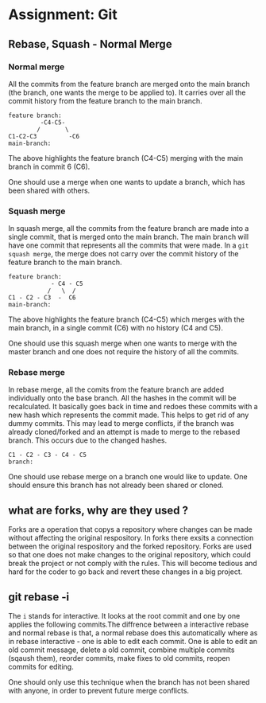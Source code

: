 # Assignment: Git

## Rebase, Squash - Normal Merge

### Normal merge 

All the commits from the feature branch are merged onto the main branch (the branch, one wants the merge to be applied to). It carries over all the commit history from the feature branch to the main branch.

```
feature branch:
         -C4-C5-
        /       \
C1-C2-C3         -C6
main-branch:
```
The above highlights the feature branch (C4-C5) merging with the main branch in commit 6 (C6).  

One should use a merge when one wants to update a branch, which has been shared with others.

### Squash merge 

In squash merge, all the commits from the feature branch are made into a single commit, that is merged onto the main branch. The main branch will have one commit that represents all the commits that were made. In a `git squash merge`, the merge does not carry over the commit history of the feature branch to the main branch. 

```
feature branch:
            - C4 - C5
           /   \  /
C1 - C2 - C3  -  C6
main-branch:
```
The above highlights the feature branch (C4-C5) which merges with the main branch, in a single commit (C6) with no history (C4 and C5).

One should use this squash merge when one wants to merge with the master branch and one does not require the history of all the commits.

### Rebase merge
In rebase merge, all the comits from the feature branch are added individually onto the base branch. All the hashes in the commit will be recalculated. It basically goes back in time and redoes these commits with a new hash which represents the commit made. This helps to get rid of any dummy commits. This may lead to merge conflicts, if the branch was already cloned/forked and an attempt is made to merge to the rebased branch. This occurs due to the changed hashes.

```
C1 - C2 - C3 - C4 - C5
branch:
```

One should use rebase merge on a branch one would like to update. One should ensure this branch has not already been shared or cloned.

## what are forks, why are they used ?

Forks are a operation that copys a repository where changes can be made without affecting the original respository. In forks there exsits a connection between the original respository and the forked repository. Forks are used so that one does not make changes to the original repository, which could break the project or not comply with the rules. This will become tedious and hard for the coder to go back and revert these changes in a big project.

## git rebase -i
The `i` stands for interactive. It looks at the root commit and one by one applies the following commits.The diffrence between a interactive rebase and normal rebase is that, a normal rebase does this automatically where as in rebase interactive - one is able to edit each commit. One is able to edit an old commit message, delete a old commit, combine multiple commits (sqaush them), reorder commits, make fixes to old commits, reopen commits for editing. 

One should only use this technique when the branch has not been shared with anyone, in order to prevent future merge conflicts.
